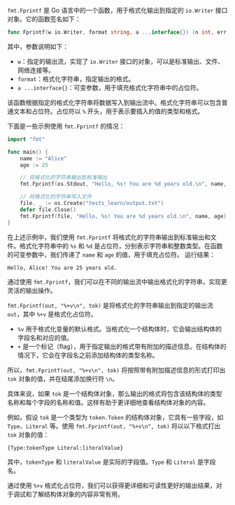 `fmt.Fprintf` 是 Go 语言中的一个函数，用于格式化输出到指定的 `io.Writer` 接口对象。它的函数签名如下：

```go
func Fprintf(w io.Writer, format string, a ...interface{}) (n int, err error)
```

其中，参数说明如下：
- `w`：指定的输出流，实现了 `io.Writer` 接口的对象，可以是标准输出、文件、网络连接等。
- `format`：格式化字符串，指定输出的格式。
- `a ...interface{}`：可变参数，用于填充格式化字符串中的占位符。

该函数根据指定的格式化字符串将数据写入到输出流中。格式化字符串可以包含普通文本和占位符。占位符以 `%` 开头，用于表示要插入的值的类型和格式。

下面是一些示例使用 `fmt.Fprintf` 的情况：

```go
import "fmt"

func main() {
    name := "Alice"
    age := 25

    // 将格式化的字符串输出到标准输出
    fmt.Fprintf(os.Stdout, "Hello, %s! You are %d years old.\n", name, age)

    // 将格式化的字符串写入文件
    file, _ := os.Create("tests_learn/output.txt")
    defer file.Close()
    fmt.Fprintf(file, "Hello, %s! You are %d years old.\n", name, age)
}
```

在上述示例中，我们使用 `fmt.Fprintf` 将格式化的字符串输出到标准输出和文件。格式化字符串中的 `%s` 和 `%d` 是占位符，分别表示字符串和整数类型。在函数的可变参数中，我们传递了 `name` 和 `age` 的值，用于填充占位符。
运行结果：
```bash
Hello, Alice! You are 25 years old.
```
通过使用 `fmt.Fprintf`，我们可以在不同的输出流中输出格式化的字符串，实现更灵活的输出操作。

`fmt.Fprintf(out, "%+v\n", tok)` 是将格式化的字符串输出到指定的输出流 `out`，其中 `%+v` 是格式化占位符。

- `%v` 用于格式化变量的默认格式。当格式化一个结构体时，它会输出结构体的字段名和对应的值。
- `+` 是一个标记（flag），用于指定输出的格式带有附加的描述信息。在结构体的情况下，它会在字段名之前添加结构体的类型名称。

所以，`fmt.Fprintf(out, "%+v\n", tok)` 将按照带有附加描述信息的形式打印出 `tok` 对象的值，并在结尾添加换行符 `\n`。

具体来说，如果 `tok` 是一个结构体对象，那么输出的格式将包含该结构体的类型名称和每个字段的名称和值。这样有助于更详细地查看结构体对象的内容。

例如，假设 `tok` 是一个类型为 `token.Token` 的结构体对象，它具有一些字段，如 `Type`、`Literal` 等。使用 `fmt.Fprintf(out, "%+v\n", tok)` 将以以下格式打出 `tok` 对象的值：

```
{Type:tokenType Literal:literalValue}
```

其中，`tokenType` 和 `literalValue` 是实际的字段值。`Type` 和 `Literal` 是字段名。

通过使用 `%+v` 格式化占位符，我们可以获得更详细和可读性更好的输出结果，对于调试和了解结构体对象的内容非常有用。